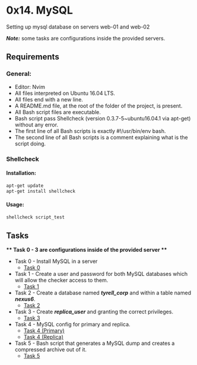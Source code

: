 # 0x14. MySQL

Setting up mysql database on servers web-01 and web-02

___Note:___ some tasks are configurations inside the provided servers.
## Requirements
### General:
- Editor: Nvim
- All files interpreted on Ubuntu 16.04 LTS.
- All files end with a new line.
- A README.md file, at the root of the folder of the project, is present.
- All Bash script files are executable.
- Bash script pass Shellcheck (version 0.3.7-5~ubuntu16.04.1 via apt-get) without any error.
- The first line of all Bash scripts is exactly #!/usr/bin/env bash.
- The second line of all Bash scripts is a comment explaining what is the script doing.

### Shellcheck
#### Installation:
```bash
apt-get update
apt-get install shellcheck
```

#### Usage:

```bash
shellcheck script_test
```

## Tasks
 __** Task 0 - 3 are configurations inside of the provided server **__ 
- Task 0 - Install MySQL in a server
    - [Task 0]()
- Task 1 - Create a user and password for both MySQL databases which will allow the checker access to them.
    - [Task 1]()
- Task 2 - Create a database named ___tyrell_corp___  and within a table named ___nexus6___.
    - [Task 2]()
- Task 3 - Create ___replica_user___ and granting the correct privileges.
    - [Task 3]()
- Task 4 - MySQL config for primary and replica.
    - [Task 4 (Primary)](https://github.com/angel19951/holberton-system_engineering-devops/blob/master/0x14-mysql/4-mysql_configuration_primary)
    - [Task 4 (Replica)](https://github.com/angel19951/holberton-system_engineering-devops/blob/master/0x14-mysql/4-mysql_configuration_replica)
- Task 5 - Bash script that generates a MySQL dump and creates a compressed archive out of it.
    - [Task 5]()
